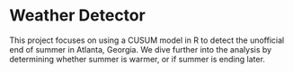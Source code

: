 # Weather Detector

This project focuses on using a CUSUM model in R to detect the unofficial end of summer in Atlanta, Georgia. We dive further into the analysis by determining whether summer is warmer, or if summer is ending later.
